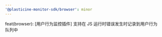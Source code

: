 ```yaml
---
'@plasticine-monitor-sdk/browser': minor
---
```


feat(browser): [用户行为监控插件] 支持在 JS 运行时错误发生时记录到用户行为队列中
